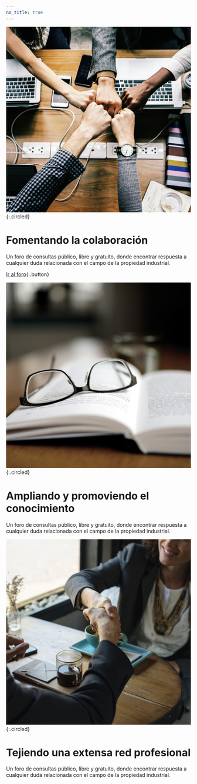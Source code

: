 ```yaml
---
no_title: true
---
```


<style>
    h2 {
        margin-top: 3em;
    }

    .button {
        margin: 1.5em;
    }

    #content,
    #content p {
        text-align: center;
    }

    #content img {
        max-width: 40%;
    }

    #content img.circled {
        margin-top: 3em;
    }
</style>




![](assets/img/forum.jpg){:.circled}

# Fomentando la colaboración

Un foro de consultas público, libre y gratuito, donde encontrar respuesta a cualquier duda relacionada con el campo de la propiedad industrial.

[Ir al foro](foro){:.button}




![](assets/img/knowledge.jpg){:.circled}

# Ampliando y promoviendo el conocimiento

Un foro de consultas público, libre y gratuito, donde encontrar respuesta a cualquier duda relacionada con el campo de la propiedad industrial.




![](assets/img/handshake.jpg){:.circled}

# Tejiendo una extensa red profesional

Un foro de consultas público, libre y gratuito, donde encontrar respuesta a cualquier duda relacionada con el campo de la propiedad industrial.
